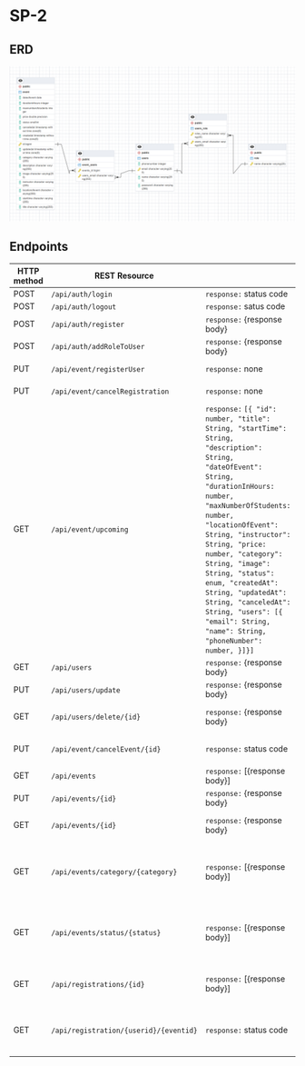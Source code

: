 # SP-2

## ERD
![Image of ERD](doc/ERD.png)
 
 ## Endpoints

| HTTP method | REST Resource             |                              | Comment                     |
|-------------|---------------------------|------------------------------|-----------------------------|
| POST | `/api/auth/login`         | `response:` status code  | Login |
| POST | `/api/auth/logout`        | `response:` satus code  | Logout |
| POST | `/api/auth/register`      | `response:` {response body}  | Register |
| POST | `/api/auth/addRoleToUser` | `response:` {response body}  | Add a role to a user |
| PUT | `/api/event/registerUser` | `response:` none  | Adds a user to an event |
| PUT | `/api/event/cancelRegistration`| `response:` none | Cancels a registration |
| GET | `/api/event/upcoming`| `response:` `[{ "id": number, "title": String, "startTime": String, "description": String, "dateOfEvent": String, "durationInHours: number, "maxNumberOfStudents: number, "locationOfEvent": String, "instructor": String, "price: number, "category": String, "image": String, "status": enum, "createdAt": String, "updatedAt": String, "canceledAt": String, "users": [{  "email": String,  "name": String, "phoneNumber": number, }]}]`  | Retrive all upcoming events |
| GET | `/api/users`| `response:` {response body}  | Retrive all users |
| PUT | `/api/users/update`| `response:` {response body}  | update a user |
| GET | `/api/users/delete/{id}`| `response:` {response body}  | Delete a specific user |
| PUT | `/api/event/cancelEvent/{id}`| `response:` status code  | Cancels a spesific event |
| GET | `/api/events` | `response:` [{response body}]  | Retrieve all events |
| PUT | `/api/events/{id}` | `response:` {response body}  | Updates an event |
| GET | `/api/events/{id}` | `response:` {response body}  | Retrieves a spesific event |
| GET | `/api/events/category/{category}`             | `response:` [{response body}]  | Retrieves the subset of all events that have a spcific category |
| GET | `/api/events/status/{status}`             | `response:` [{response body}]  | Retrieves the subset of all events that have a spcific status |
| GET | `/api/registrations/{id}`         | `response:` [{response body}]  | Retrieves all registrations to a spesific event |
| GET | `/api/registration/{userid}/{eventid}` | `response:` status code | Tells if the user is registed to a spesific event |

